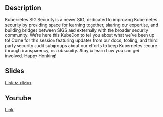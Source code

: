 ## Description
Kubernetes SIG Security is a newer SIG, dedicated to improving Kubernetes security by providing space for learning together, sharing our expertise, and building bridges between SIGS and externally with the broader security community. We’re here this KubeCon to tell you about what we’ve been up to! Come for this session featuring updates from our docs, tooling, and third party security audit subgroups about our efforts to keep Kubernetes secure through transparency, not obscurity. Stay to learn how you can get involved. Happy Honking!

## Slides
[Link to slides](https://github.com/savitharaghunathan/presentations/tree/main/Security%20Through%20Transparency:%20Kubernetes:%20SIG%20Security%20Update)

## Youtube
[Link](https://www.youtube.com/watch?v=O5Wy7zSigOU)
